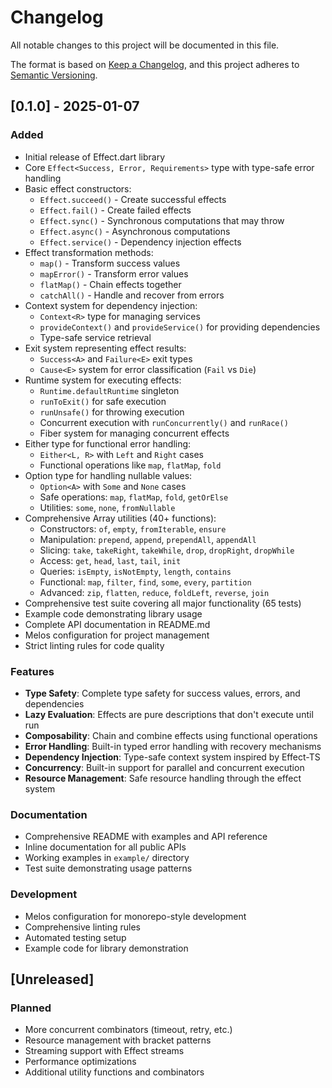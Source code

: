 # Changelog

All notable changes to this project will be documented in this file.

The format is based on [Keep a Changelog](https://keepachangelog.com/en/1.0.0/),
and this project adheres to [Semantic Versioning](https://semver.org/spec/v2.0.0.html).

## [0.1.0] - 2025-01-07

### Added
- Initial release of Effect.dart library
- Core `Effect<Success, Error, Requirements>` type with type-safe error handling
- Basic effect constructors:
  - `Effect.succeed()` - Create successful effects
  - `Effect.fail()` - Create failed effects
  - `Effect.sync()` - Synchronous computations that may throw
  - `Effect.async()` - Asynchronous computations
  - `Effect.service()` - Dependency injection effects
- Effect transformation methods:
  - `map()` - Transform success values
  - `mapError()` - Transform error values
  - `flatMap()` - Chain effects together
  - `catchAll()` - Handle and recover from errors
- Context system for dependency injection:
  - `Context<R>` type for managing services
  - `provideContext()` and `provideService()` for providing dependencies
  - Type-safe service retrieval
- Exit system representing effect results:
  - `Success<A>` and `Failure<E>` exit types
  - `Cause<E>` system for error classification (`Fail` vs `Die`)
- Runtime system for executing effects:
  - `Runtime.defaultRuntime` singleton
  - `runToExit()` for safe execution
  - `runUnsafe()` for throwing execution
  - Concurrent execution with `runConcurrently()` and `runRace()`
  - Fiber system for managing concurrent effects
- Either type for functional error handling:
  - `Either<L, R>` with `Left` and `Right` cases
  - Functional operations like `map`, `flatMap`, `fold`
- Option type for handling nullable values:
  - `Option<A>` with `Some` and `None` cases
  - Safe operations: `map`, `flatMap`, `fold`, `getOrElse`
  - Utilities: `some`, `none`, `fromNullable`
- Comprehensive Array utilities (40+ functions):
  - Constructors: `of`, `empty`, `fromIterable`, `ensure`
  - Manipulation: `prepend`, `append`, `prependAll`, `appendAll`
  - Slicing: `take`, `takeRight`, `takeWhile`, `drop`, `dropRight`, `dropWhile`
  - Access: `get`, `head`, `last`, `tail`, `init`
  - Queries: `isEmpty`, `isNotEmpty`, `length`, `contains`
  - Functional: `map`, `filter`, `find`, `some`, `every`, `partition`
  - Advanced: `zip`, `flatten`, `reduce`, `foldLeft`, `reverse`, `join`
- Comprehensive test suite covering all major functionality (65 tests)
- Example code demonstrating library usage
- Complete API documentation in README.md
- Melos configuration for project management
- Strict linting rules for code quality

### Features
- **Type Safety**: Complete type safety for success values, errors, and dependencies
- **Lazy Evaluation**: Effects are pure descriptions that don't execute until run
- **Composability**: Chain and combine effects using functional operations
- **Error Handling**: Built-in typed error handling with recovery mechanisms
- **Dependency Injection**: Type-safe context system inspired by Effect-TS
- **Concurrency**: Built-in support for parallel and concurrent execution
- **Resource Management**: Safe resource handling through the effect system

### Documentation
- Comprehensive README with examples and API reference
- Inline documentation for all public APIs
- Working examples in `example/` directory
- Test suite demonstrating usage patterns

### Development
- Melos configuration for monorepo-style development
- Comprehensive linting rules
- Automated testing setup
- Example code for library demonstration

## [Unreleased]

### Planned
- More concurrent combinators (timeout, retry, etc.)
- Resource management with bracket patterns
- Streaming support with Effect streams
- Performance optimizations
- Additional utility functions and combinators